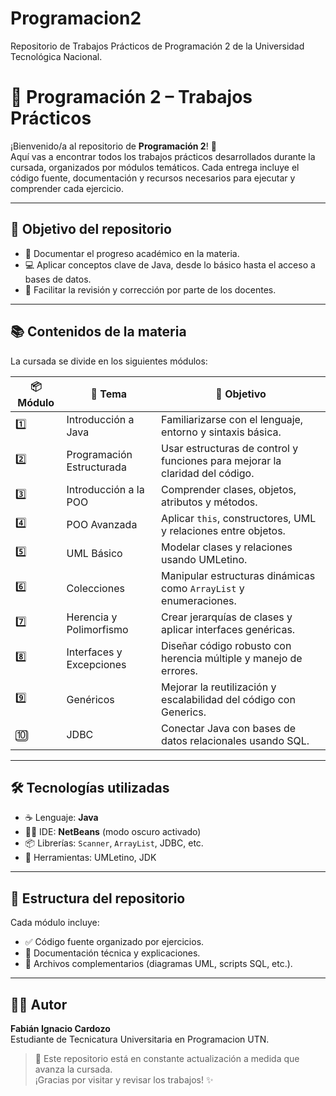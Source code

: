 # Programacion2
Repositorio de Trabajos Prácticos de Programación 2 de la Universidad Tecnológica Nacional.
# 📘 Programación 2 – Trabajos Prácticos

¡Bienvenido/a al repositorio de **Programación 2**! 🚀  
Aquí vas a encontrar todos los trabajos prácticos desarrollados durante la cursada, organizados por módulos temáticos. Cada entrega incluye el código fuente, documentación y recursos necesarios para ejecutar y comprender cada ejercicio.

---

## 🎯 Objetivo del repositorio

- 🧠 Documentar el progreso académico en la materia.
- 💻 Aplicar conceptos clave de Java, desde lo básico hasta el acceso a bases de datos.
- 📂 Facilitar la revisión y corrección por parte de los docentes.

---

## 📚 Contenidos de la materia

La cursada se divide en los siguientes módulos:

| 📦 Módulo | 🧩 Tema | 🎯 Objetivo |
|----------|--------|-------------|
| 1️⃣ | Introducción a Java | Familiarizarse con el lenguaje, entorno y sintaxis básica. |
| 2️⃣ | Programación Estructurada | Usar estructuras de control y funciones para mejorar la claridad del código. |
| 3️⃣ | Introducción a la POO | Comprender clases, objetos, atributos y métodos. |
| 4️⃣ | POO Avanzada | Aplicar `this`, constructores, UML y relaciones entre objetos. |
| 5️⃣ | UML Básico | Modelar clases y relaciones usando UMLetino. |
| 6️⃣ | Colecciones | Manipular estructuras dinámicas como `ArrayList` y enumeraciones. |
| 7️⃣ | Herencia y Polimorfismo | Crear jerarquías de clases y aplicar interfaces genéricas. |
| 8️⃣ | Interfaces y Excepciones | Diseñar código robusto con herencia múltiple y manejo de errores. |
| 9️⃣ | Genéricos | Mejorar la reutilización y escalabilidad del código con Generics. |
| 🔟 | JDBC | Conectar Java con bases de datos relacionales usando SQL. |

---

## 🛠️ Tecnologías utilizadas

- ☕ Lenguaje: **Java**
- 🧑‍💻 IDE: **NetBeans** (modo oscuro activado)
- 📦 Librerías: `Scanner`, `ArrayList`, JDBC, etc.
- 🧰 Herramientas: UMLetino, JDK

---

## 📂 Estructura del repositorio

Cada módulo incluye:
- ✅ Código fuente organizado por ejercicios.
- 📝 Documentación técnica y explicaciones.
- 📄 Archivos complementarios (diagramas UML, scripts SQL, etc.).

---

## 👨‍🎓 Autor

**Fabián Ignacio Cardozo**  
Estudiante de Tecnicatura Universitaria en Programacion UTN.  


> 🧭 Este repositorio está en constante actualización a medida que avanza la cursada.  
> ¡Gracias por visitar y revisar los trabajos! ✨
